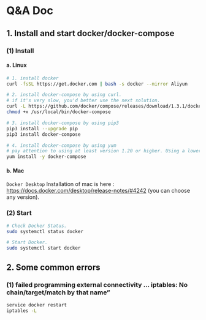 # Q&A Doc

## 1. Install and start docker/docker-compose

### (1) Install

#### a. Linux

```bash
# 1. install docker
curl -fsSL https://get.docker.com | bash -s docker --mirror Aliyun

# 2. install docker-compose by using curl.
# if it's very slow, you'd better use the next solution.
curl -L https://github.com/docker/compose/releases/download/1.3.1/docker-compose-`uname -s`-`uname -m` > /usr/local/bin/docker-compose
chmod +x /usr/local/bin/docker-compose

# 3. install docker-compose by using pip3
pip3 install --upgrade pip
pip3 install docker-compose

# 4. install docker-compose by using yum
# pay attention to using at least version 1.20 or higher. Using a lower version may result in a failed compose.
yum install -y docker-compose
```

#### b. Mac

```Docker Desktop``` Installation of mac is here : https://docs.docker.com/desktop/release-notes/#4242 (you can choose any version).

### (2) Start

```bash
# Check Docker Status.
sudo systemctl status docker

# Start Docker.
sudo systemctl start docker
```

## 2. Some common errors

### (1) failed programming external connectivity … iptables: No chain/target/match by that name”

```bash
service docker restart
iptables -L 
```
